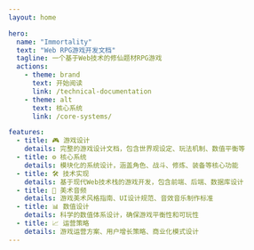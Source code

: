 ```yaml
---
layout: home

hero:
  name: "Immortality"
  text: "Web RPG游戏开发文档"
  tagline: 一个基于Web技术的修仙题材RPG游戏
  actions:
    - theme: brand
      text: 开始阅读
      link: /technical-documentation
    - theme: alt
      text: 核心系统
      link: /core-systems/

features:
  - title: 🎮 游戏设计
    details: 完整的游戏设计文档，包含世界观设定、玩法机制、数值平衡等
  - title: ⚙️ 核心系统
    details: 模块化的系统设计，涵盖角色、战斗、修炼、装备等核心功能
  - title: 🛠️ 技术实现
    details: 基于现代Web技术栈的游戏开发，包含前端、后端、数据库设计
  - title: 🎨 美术音频
    details: 游戏美术风格指南、UI设计规范、音效音乐制作标准
  - title: 📊 数值设计
    details: 科学的数值体系设计，确保游戏平衡性和可玩性
  - title: 📈 运营策略
    details: 游戏运营方案、用户增长策略、商业化模式设计
---
```


